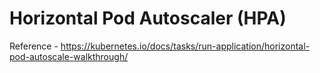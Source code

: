 # Horizontal Pod Autoscaler (HPA)

Reference - https://kubernetes.io/docs/tasks/run-application/horizontal-pod-autoscale-walkthrough/